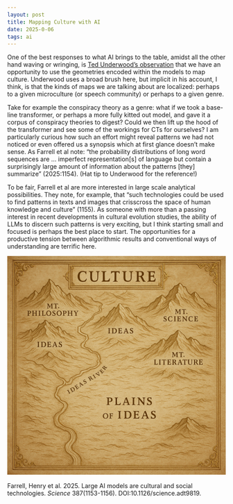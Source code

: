 ```yaml
---
layout: post
title: Mapping Culture with AI
date: 2025-0-06
tags: ai
---
```


One of the best responses to what AI brings to the table, amidst all the other hand waving or wringing, is [Ted Underwood’s observation](https://tedunderwood.com/2025/07/02/a-more-interesting-upside-of-ai/) that we have an opportunity to use the geometries encoded within the models to map culture. Underwood uses a broad brush here, but implicit in his account, I think, is that the kinds of maps we are talking about are localized: perhaps to a given microculture (or speech community) or perhaps to a given genre.

Take for example the conspiracy theory as a genre: what if we took a base-line transformer, or perhaps a more fully kitted out model, and gave it a corpus of conspiracy theories to digest? Could we then lift up the hood of the transformer and see some of the workings for CTs for ourselves? I am particularly curious how such an effort might reveal patterns we had not noticed or even offered us a synopsis which at first glance doesn’t make sense. As Farrell et al note: “the probability distributions of long word sequences are … imperfect representation[s] of language but contain a surprisingly large amount of information about the patterns [they] summarize” (2025:1154). (Hat tip to Underwood for the reference!)

To be fair, Farrell et al are more interested in large scale analytical possibilities. They note, for example, that “such technologies could be used to find patterns in texts and images that crisscross the space of human knowledge and culture” (1155). As someone with more than a passing interest in recent developments in cultural evolution studies, the ability of LLMs to discern such patterns is very exciting, but I think starting small and focused is perhaps the best place to start. The opportunities for a productive tension between algorithmic results and conventional ways of understanding are terrific here. 

![DALL-E’s “Make of Culture”](../media/2025-07-09-dall-e-map-of-culture.png)

Farrell, Henry et al. 2025. Large AI models are cultural and social technologies. _Science_ 387(1153-1156). DOI:10.1126/science.adt9819.